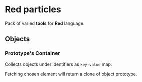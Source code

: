 # Red particles

Pack of varied **tools** for **Red** language.

## Objects

### Prototype's Container

Collects objects under identifiers as `key-value` map.

Fetching chosen element will return a clone of object prototype.
